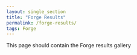 ```yaml
---
layout: single_section
title: "Forge Results"
permalink: /forge-results/
tags: Forge
---
```


This page should contain the Forge results gallery
